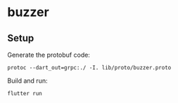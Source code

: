 # buzzer

## Setup

Generate the protobuf code:
```
protoc --dart_out=grpc:./ -I. lib/proto/buzzer.proto
```

Build and run:
```
flutter run
```
